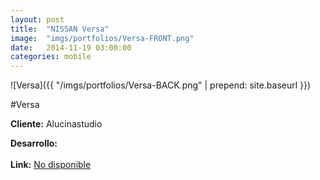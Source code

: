 ```yaml
---
layout:	post
title:	"NISSAN Versa"
image:	"imgs/portfolios/Versa-FRONT.png"
date:   2014-11-19 03:00:00
categories: mobile
---
```

![Versa]({{ "/imgs/portfolios/Versa-BACK.png" | prepend: site.baseurl }})

#Versa

**Cliente:** Alucinastudio

**Desarrollo:** 
<br><br>
**Link:**
<a class="link" href="" target="blank"> No disponible</a>
